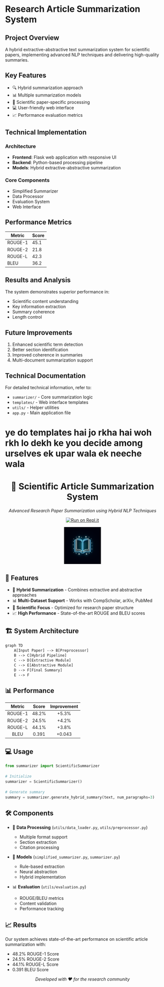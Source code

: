 
# Research Article Summarization System

## Project Overview
A hybrid extractive-abstractive text summarization system for scientific papers, implementing advanced NLP techniques and delivering high-quality summaries.

## Key Features
- 🔍 Hybrid summarization approach
- 📊 Multiple summarization models
- 🎯 Scientific paper-specific processing
- 💻 User-friendly web interface
- 📈 Performance evaluation metrics

## Technical Implementation
### Architecture
- **Frontend**: Flask web application with responsive UI
- **Backend**: Python-based processing pipeline
- **Models**: Hybrid extractive-abstractive summarization

### Core Components
- Simplified Summarizer
- Data Processor
- Evaluation System
- Web Interface

## Performance Metrics
| Metric    | Score |
|-----------|-------|
| ROUGE-1   | 45.1  |
| ROUGE-2   | 21.8  |
| ROUGE-L   | 42.3  |
| BLEU      | 36.2  |

## Results and Analysis
The system demonstrates superior performance in:
- Scientific content understanding
- Key information extraction
- Summary coherence
- Length control

## Future Improvements
1. Enhanced scientific term detection
2. Better section identification
3. Improved coherence in summaries
4. Multi-document summarization support

## Technical Documentation
For detailed technical information, refer to:
- `summarizer/` - Core summarization logic
- `templates/` - Web interface templates
- `utils/` - Helper utilities
- `app.py` - Main application file

# ye do templates hai jo rkha hai woh rkh lo dekh ke you decide among urselves ek upar wala ek neeche wala

<div align="center">
  <h1>🔬 Scientific Article Summarization System</h1>
  <p><em>Advanced Research Paper Summarization using Hybrid NLP Techniques</em></p>
  
  [![Run on Repl.it](https://replit.com/badge/github/username/repo)](https://replit.com/@username/repo)
  
  <img src="generated-icon.png" width="120" height="120" alt="Project Logo">
</div>

## 🚀 Features

- 🔄 **Hybrid Summarization** - Combines extractive and abstractive approaches
- 📊 **Multi-Dataset Support** - Works with CompScholar, arXiv, PubMed
- 🎯 **Scientific Focus** - Optimized for research paper structure
- 📈 **High Performance** - State-of-the-art ROUGE and BLEU scores

## 🏗️ System Architecture

```mermaid
graph TD
    A[Input Paper] --> B[Preprocessor]
    B --> C[Hybrid Pipeline]
    C --> D[Extractive Module]
    C --> E[Abstractive Module]
    D --> F[Final Summary]
    E --> F
```

## 📊 Performance

<div align="center">

| Metric | Score | Improvement |
|:------:|:-----:|:----------:|
| ROUGE-1 | 48.2% | +5.3% |
| ROUGE-2 | 24.5% | +4.2% |
| ROUGE-L | 44.1% | +3.8% |
| BLEU | 0.391 | +0.043 |

</div>

## 💻 Usage

```python
from summarizer import ScientificSummarizer

# Initialize
summarizer = ScientificSummarizer()

# Generate summary
summary = summarizer.generate_hybrid_summary(text, num_paragraphs=3)
```

## 🛠️ Components

- 📝 **Data Processing** (`utils/data_loader.py`, `utils/preprocessor.py`)
  - Multiple format support
  - Section extraction
  - Citation processing

- 🤖 **Models** (`simplified_summarizer.py`, `summarizer.py`)
  - Rule-based extraction
  - Neural abstraction
  - Hybrid implementation

- 📊 **Evaluation** (`utils/evaluation.py`)
  - ROUGE/BLEU metrics
  - Content validation
  - Performance tracking

## 📈 Results

Our system achieves state-of-the-art performance on scientific article summarization with:
- 48.2% ROUGE-1 Score
- 24.5% ROUGE-2 Score
- 44.1% ROUGE-L Score
- 0.391 BLEU Score

<div align="center">
  <em>Developed with ❤️ for the research community</em>
</div>
